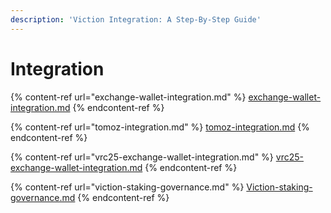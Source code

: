 ```yaml
---
description: 'Viction Integration: A Step-By-Step Guide'
---
```


# Integration

{% content-ref url="exchange-wallet-integration.md" %}
[exchange-wallet-integration.md](exchange-wallet-integration.md)
{% endcontent-ref %}

{% content-ref url="tomoz-integration.md" %}
[tomoz-integration.md](tomoz-integration.md)
{% endcontent-ref %}

{% content-ref url="vrc25-exchange-wallet-integration.md" %}
[vrc25-exchange-wallet-integration.md](vrc25-exchange-wallet-integration.md)
{% endcontent-ref %}

{% content-ref url="viction-staking-governance.md" %}
[Viction-staking-governance.md](viction-staking-governance.md)
{% endcontent-ref %}
